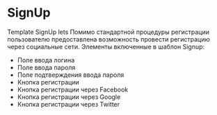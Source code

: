 # SignUp

Template SignUp lets 
Помимо стандартной процедуры регистрации пользователю предоставлена возможность провести регистрацию через социальные сети.
Элементы включенные в шаблон Signup:

- Поле ввода логина
- Поле ввода пароля
- Поле подтверждения ввода пароля
- Кнопка регистрации
- Кнопка регистрации через Facebook
- Кнопка регистрации через Google
- Кнопка регистрации через Twitter
